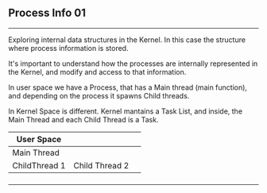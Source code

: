 ## Process Info 01
---

Exploring internal data structures in the Kernel. In this case the structure where process information is stored.

It's important to understand how the processes are internally represented in the Kernel, and modify and access to that information.

In user space we have a Process, that has a Main thread (main function), and depending on the process it spawns Child threads. 

In Kernel Space is different. Kernel mantains a Task List, and inside, the Main Thread and each Child Thread is a Task.

| User Space |||
|-|-|-|
|    Main Thread |||
|  ChildThread 1 | Child Thread 2 ||



### 
---
